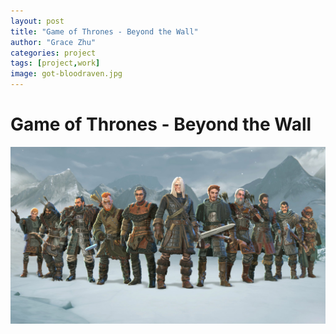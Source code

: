 ```yaml
---
layout: post
title: "Game of Thrones - Beyond the Wall"
author: "Grace Zhu"
categories: project
tags: [project,work]
image: got-bloodraven.jpg
---
```


# Game of Thrones - Beyond the Wall

![game of thrones roster](assets/img/got_roster.jpg "Game of Thrones - Beyond the Wall Characters")
